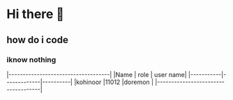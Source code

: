 # Hi there 👋
## how do i code
### iknow nothing
|------------------------------------|
|Name       | role        | user name|
|-----------|-------------|----------|
|kohinoor   |11012        |doremon   |
|------------------------------------|
